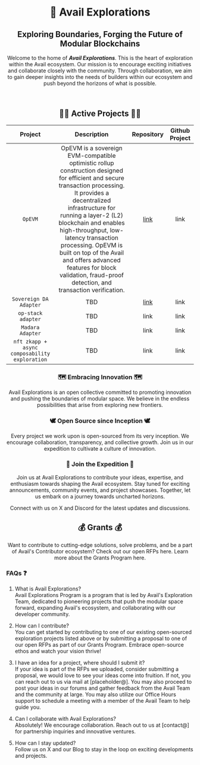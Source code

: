<div align="center">
  
  <h1> 🚀 Avail Explorations </h1>
  <h2>Exploring Boundaries, Forging the Future of Modular Blockchains</h2>
  <p>Welcome to the home of <b><i>Avail Explorations</i></b>. This is the heart of exploration within the Avail ecosystem. Our mission is to encourage exciting initiatives and collaborate closely with the community. Through collaboration, we aim to gain deeper insights into the needs of builders within our ecosystem and push beyond the horizons of what is possible.</p>
<br>

## 🏃‍♂️ Active Projects 🏃‍♂️
| Project              | Description | Repository | Github Project |
| :-------------------: | :---------: | :--------: | :--------------: |
| `OpEVM`        |   OpEVM is a sovereign EVM-compatible optimistic rollup construction designed for efficient and secure transaction processing. It provides a decentralized infrastructure for running a layer-2 (L2) blockchain and enables high-throughput, low-latency transaction processing. OpEVM is built on top of the Avail and offers advanced features for block validation, fraud-proof detection, and transaction verification.   |  [link]((https://github.com/availproject/op-evm)) | link |
| `Sovereign DA Adapter`           |   TBD  | [link](https://github.com/availproject/avail-sovereign-da-adapter) | link |
| `op-stack adapter`    |  TBD   | link | link |
| `Madara Adapter` |  TBD   | link | link |
| `nft zkapp + async composability exploration` |  TBD   | link | link |

### 🗺 Embracing Innovation 🗺
Avail Explorations is an open collective committed to promoting innovation and pushing the boundaries of modular space. We believe in the endless possibilities that arise from exploring new frontiers.

### 🕊 Open Source since Inception 🕊
Every project we work upon is open-sourced from its very inception. We encourage collaboration, transparency, and collective growth. Join us in our expedition to cultivate a culture of innovation.

### 👥 Join the Expedition 👥
Join us at Avail Explorations to contribute your ideas, expertise, and enthusiasm towards shaping the Avail ecosystem. Stay tuned for exciting announcements, community events, and project showcases. Together, let us embark on a journey towards uncharted horizons.

Connect with us on X and Discord for the latest updates and discussions.

## 💰 Grants 💰
Want to contribute to cutting-edge solutions, solve problems, and be a part of Avail's Contributor ecosystem? Check out our open RFPs here. Learn more about the Grants Program here.

</div>

### FAQs ❓
1. What is Avail Explorations?<br>
Avail Explorations Program is a program that is led by Avail's Exploration Team, dedicated to pioneering projects that push the modular space forward, expanding Avail's ecosystem, and collaborating with our developer community.

2. How can I contribute?<br>
You can get started by contributing to one of our existing open-sourced exploration projects listed above or by submitting a proposal to one of our open RFPs as part of our Grants Program. Embrace open-source ethos and watch your vision thrive! 

3. I have an idea for a project, where should I submit it?<br>
If your idea is part of the RFPs we uploaded, consider submitting a proposal, we would love to see your ideas come into fruition. If not, you can reach out to us via mail at [placeholder@]. You may also proceed to post your ideas in our forums and gather feedback from the Avail Team and the community at large. You may also utilize our Office Hours support to schedule a meeting with a member of the Avail Team to help guide you.

4. Can I collaborate with Avail Explorations?<br>
Absolutely! We encourage collaboration. Reach out to us at [contact@] for partnership inquiries and innovative ventures.

5. How can I stay updated?<br>
Follow us on X and our Blog to stay in the loop on exciting developments and projects.
